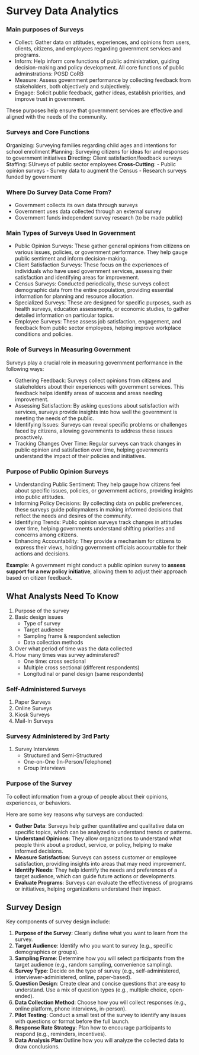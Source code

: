 # Survey Data Analytics

### Main purposes of Surveys
- Collect: Gather data on attitudes, experiences, and opinions from users, clients, citizens, and employees regarding government services and programs.
- Inform: Help inform core functions of public administration, guiding decision-making and policy development. All core functions of public adminstrations: POSD CoRB
- Measure: Assess government performance by collecting feedback from stakeholders, both objectively and subjectively.
- Engage: Solicit public feedback, gather ideas, establish priorities, and improve trust in government.

These purposes help ensure that government services are effective and aligned with the needs of the community.

### Surveys and Core Functions
**O**rganizing: Surveying families regarding child ages and intentions for school enrollment
**P**lanning: Surveying citizens for ideas for and responses to government initiatives
**D**irecting: Client satisfaction/feedback surveys
**S**taffing: SUrveys of public sector employees
**Cross-Cutting**:
    - Public opinion surveys
    - Survey data to augment the Census
    - Research surveys funded by government

### Where Do Survey Data Come From?
- Government collects its own data through surveys
- Government uses data collected through an external survey
- Government funds independent survey research (to be made public)

### Main Types of Surveys Used In Government
- Public Opinion Surveys: These gather general opinions from citizens on various issues, policies, or government performance. They help gauge public sentiment and inform decision-making.
- Client Satisfaction Surveys: These focus on the experiences of individuals who have used government services, assessing their satisfaction and identifying areas for improvement.
- Census Surveys: Conducted periodically, these surveys collect demographic data from the entire population, providing essential information for planning and resource allocation.
- Specialized Surveys: These are designed for specific purposes, such as health surveys, education assessments, or economic studies, to gather detailed information on particular topics.
- Employee Surveys: These assess job satisfaction, engagement, and feedback from public sector employees, helping improve workplace conditions and policies.

### Role of Surveys in Measuring Government
Surveys play a crucial role in measuring government performance in the following ways:

- Gathering Feedback: Surveys collect opinions from citizens and stakeholders about their experiences with government services. This feedback helps identify areas of success and areas needing improvement.
- Assessing Satisfaction: By asking questions about satisfaction with services, surveys provide insights into how well the government is meeting the needs of the public.
- Identifying Issues: Surveys can reveal specific problems or challenges faced by citizens, allowing governments to address these issues proactively.
- Tracking Changes Over Time: Regular surveys can track changes in public opinion and satisfaction over time, helping governments understand the impact of their policies and initiatives.

### Purpose of Public Opinion Surveys
- Understanding Public Sentiment: They help gauge how citizens feel about specific issues, policies, or government actions, providing insights into public attitudes.
- Informing Policy Decisions: By collecting data on public preferences, these surveys guide policymakers in making informed decisions that reflect the needs and desires of the community.
- Identifying Trends: Public opinion surveys track changes in attitudes over time, helping governments understand shifting priorities and concerns among citizens.
- Enhancing Accountability: They provide a mechanism for citizens to express their views, holding government officials accountable for their actions and decisions.

**Example**: A government might conduct a public opinion survey to **assess support for a new policy initiative**, allowing them to adjust their approach based on citizen feedback.

## What Analysts Need To Know
1. Purpose of the survey
2. Basic design issues
    - Type of survey
    - Target audience
    - Sampling frame & respondent selection
    - Data collection methods
3. Over what period of time was the data collected
4. How many times was survey adminstered?
    - One time: cross sectional
    - Multiple cross sectional (different respondents)
    - Longitudinal or panel design (same respondents)

### Self-Administered Surveys
1. Paper Surveys
2. Online Surveys
3. Kiosk Surveys
4. Mail-In Surveys

### Survesy Administered by 3rd Party
1. Survey Interviews
    - Structured and Semi-Structured
    - One-on-One (In-Person/Telephone)
    - Group Interviews

### Purpose of the Survey
To collect information from a group of people about their opinions, experiences, or behaviors. 

Here are some key reasons why surveys are conducted:
- **Gather Data**: Surveys help gather quantitative and qualitative data on specific topics, which can be analyzed to understand trends or patterns.
- **Understand Opinions**: They allow organizations to understand what people think about a product, service, or policy, helping to make informed decisions.
- **Measure Satisfaction**: Surveys can assess customer or employee satisfaction, providing insights into areas that may need improvement.
- **Identify Needs**: They help identify the needs and preferences of a target audience, which can guide future actions or developments.
- **Evaluate Programs**: Surveys can evaluate the effectiveness of programs or initiatives, helping organizations understand their impact.

## Survey Design
Key components of survey design include:
1. **Purpose of the Survey**: Clearly define what you want to learn from the survey.
2. **Target Audience**: Identify who you want to survey (e.g., specific demographics or groups).
3. **Sampling Frame**: Determine how you will select participants from the target audience (e.g., random sampling, convenience sampling).
4. **Survey Type**: Decide on the type of survey (e.g., self-administered, interviewer-administered, online, paper-based).
5. **Question Design**: Create clear and concise questions that are easy to understand. Use a mix of question types (e.g., multiple choice, open-ended).
6. **Data Collection Method**: Choose how you will collect responses (e.g., online platform, phone interviews, in-person).
7. **Pilot Testing**: Conduct a small test of the survey to identify any issues with questions or format before the full launch.
8. **Response Rate Strategy**: Plan how to encourage participants to respond (e.g., reminders, incentives).
9. **Data Analysis Plan**:Outline how you  will analyze the collected data to draw conclusions.
